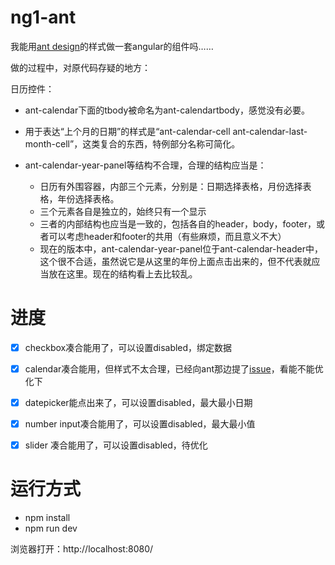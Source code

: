 # ng1-ant
我能用[ant design](https://github.com/ant-design/ant-design)的样式做一套angular的组件吗……


做的过程中，对原代码存疑的地方：

日历控件：

- ant-calendar下面的tbody被命名为ant-calendartbody，感觉没有必要。
- 用于表达“上个月的日期”的样式是“ant-calendar-cell ant-calendar-last-month-cell”，这类复合的东西，特例部分名称可简化。
- ant-calendar-year-panel等结构不合理，合理的结构应当是：

	- 日历有外围容器，内部三个元素，分别是：日期选择表格，月份选择表格，年份选择表格。
	- 三个元素各自是独立的，始终只有一个显示
	- 三者的内部结构也应当是一致的，包括各自的header，body，footer，或者可以考虑header和footer的共用（有些麻烦，而且意义不大）
	- 现在的版本中，ant-calendar-year-panel位于ant-calendar-header中，这个很不合适，虽然说它是从这里的年份上面点击出来的，但不代表就应当放在这里。现在的结构看上去比较乱。



# 进度

- [x] checkbox凑合能用了，可以设置disabled，绑定数据
- [x] calendar凑合能用，但样式不太合理，已经向ant那边提了[issue](https://github.com/ant-design/ant-design/issues/282)，看能不能优化下
- [x] datepicker能点出来了，可以设置disabled，最大最小日期
- [x] number input凑合能用了，可以设置disabled，最大最小值
- [x] slider 凑合能用了，可以设置disabled，待优化


# 运行方式

- npm install
- npm run dev

浏览器打开：http://localhost:8080/